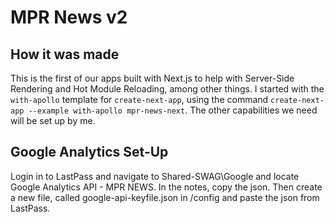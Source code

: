 # MPR News v2

## How it was made

This is the first of our apps built with Next.js to help with Server-Side Rendering and Hot Module Reloading, among other things. I started with the `with-apollo` template for `create-next-app`, using the command `create-next-app --example with-apollo mpr-news-next`. The other capabilities we need will be set up by me.

## Google Analytics Set-Up
Login in to LastPass and navigate to Shared-SWAG\Google and locate Google Analytics API - MPR NEWS. In the notes, copy the json. Then create a new file, called google-api-keyfile.json in /config and paste the json from LastPass. 
